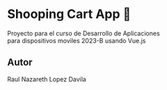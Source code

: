 # Shooping Cart App 🍟

Proyecto para el curso de Desarrollo de Aplicaciones<br>
 para dispositivos moviles 2023-B usando Vue.js

## Autor

Raul Nazareth Lopez Davila 
